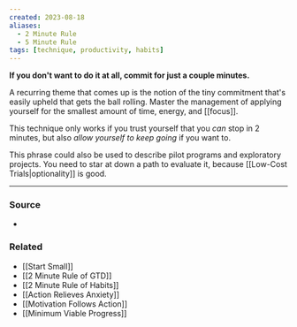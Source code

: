 ```yaml
---
created: 2023-08-18
aliases:
  - 2 Minute Rule
  - 5 Minute Rule
tags: [technique, productivity, habits]
---
```

**If you don't want to do it at all, commit for just a couple minutes.**

A recurring theme that comes up is the notion of the tiny commitment that's easily upheld that gets the ball rolling. Master the management of applying yourself for the smallest amount of time, energy, and [[focus]]. 

This technique only works if you trust yourself that you *can* stop in 2 minutes, but also *allow yourself to keep going* if you want to.

This phrase could also be used to describe pilot programs and exploratory projects. You need to star at down a path to evaluate it, because [[Low-Cost Trials|optionality]] is good.

---
### Source
- 

### Related
- [[Start Small]]
- [[2 Minute Rule of GTD]]
- [[2 Minute Rule of Habits]]
- [[Action Relieves Anxiety]]
- [[Motivation Follows Action]]
- [[Minimum Viable Progress]]
 